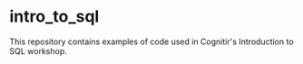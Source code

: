# intro_to_sql
This repository contains examples of code used in Cognitir's Introduction to SQL workshop.
